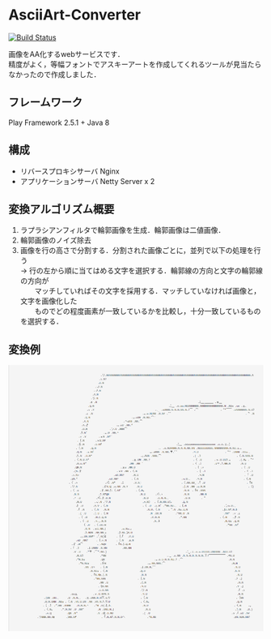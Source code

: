 # AsciiArt-Converter
[![Build Status](https://travis-ci.org/SoichiSumi/AsciiArtConverter-WebApp.svg?branch=master)](https://travis-ci.org/SoichiSumi/AsciiArtConverter-WebApp)


画像をAA化するwebサービスです．<br>
精度がよく，等幅フォントでアスキーアートを作成してくれるツールが見当たらなかったので作成しました．


## フレームワーク
Play Framework 2.5.1 + Java 8

## 構成
+ リバースプロキシサーバ  Nginx
+ アプリケーションサーバ  Netty Server x 2

## 変換アルゴリズム概要
1. ラプラシアンフィルタで輪郭画像を生成．輪郭画像は二値画像．
2. 輪郭画像のノイズ除去
3. 画像を行の高さで分割する．分割された画像ごとに，並列で以下の処理を行う<br>
  → 行の左から順に当てはめる文字を選択する．輪郭線の方向と文字の輪郭線の方向が<br>
　　マッチしていればその文字を採用する．マッチしていなければ画像と，文字を画像化した<br>
　　ものでどの程度画素が一致しているかを比較し，十分一致しているものを選択する．

## 変換例
![image](sample.png)
